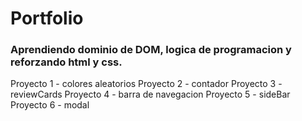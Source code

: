 # Portfolio 
### Aprendiendo dominio de DOM, logica de programacion y reforzando html y css.
Proyecto 1 - colores aleatorios
Proyecto 2 - contador
Proyecto 3 - reviewCards
Proyecto 4 - barra de navegacion
Proyecto 5 - sideBar
Proyecto 6 - modal